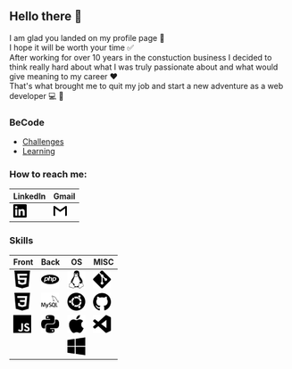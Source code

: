 ## Hello there 👋

I am glad you landed on my profile page :slightly_smiling_face:  
I hope it will be worth your time :white_check_mark:  
After working for over 10 years in the constuction business I decided to think really hard about what I was truly passionate about and what would give meaning to my career :heart:  
That's what brought me to quit my job and start a new adventure as a web developer :computer: :100:

### BeCode
- [Challenges](becode-challenges.md)
- [Learning](becode-learning.md)

### How to reach me:
LinkedIn | Gmail
---------|--------
[<img height="24" width="24" src="./img/linkedin.svg" />](https://www.linkedin.com/in/john-laterre/) | [<img height="24" width="24" src="./img/gmail.svg" />](mailto:john.laterre@gmail.com)

### Skills

**Front** | **Back** | **OS** | **MISC**
----------|----------|--------|----------
<img height="32" width="32" src="./img/html5.svg" /> | <img height="32" width="32" src="./img/php.svg" /> | <img height="32" width="32" src="./img/linux.svg" /> | <img height="32" width="32" src="./img/git.svg" />
<img height="32" width="32" src="./img/css3.svg" /> | <img height="32" width="32" src="./img/mysql.svg" /> | <img height="32" width="32" src="./img/ubuntu.svg" /> | <img height="32" width="32" src="./img/github.svg" />
<img height="32" width="32" src="./img/javascript.svg" /> | <img height="32" width="32" src="./img/python.svg" /> | <img height="32" width="32" src="./img/apple.svg" /> | <img height="32" width="32" src="./img/visualstudiocode.svg" />
|  |  | <img height="32" width="32" src="./img/windows.svg" />


